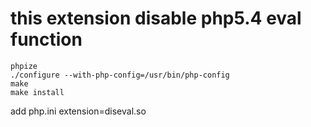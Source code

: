 # this extension disable php5.4 eval function

```shell
phpize
./configure --with-php-config=/usr/bin/php-config
make
make install
```

add php.ini
extension=diseval.so
